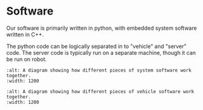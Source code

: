 # Software

Our software is primarily written in python, with embedded system software
written in C++.

The python code can be logically separated in to "vehicle" and "server" code.
The server code is typically run on a separate machine, though it can be run on
robot.

```{image} images/server.svg
:alt: A diagram showing how different pieces of system software work together.
:width: 1200
```

```{image} images/vehicle.svg
:alt: A diagram showing how different pieces of vehicle software work together.
:width: 1200
```

